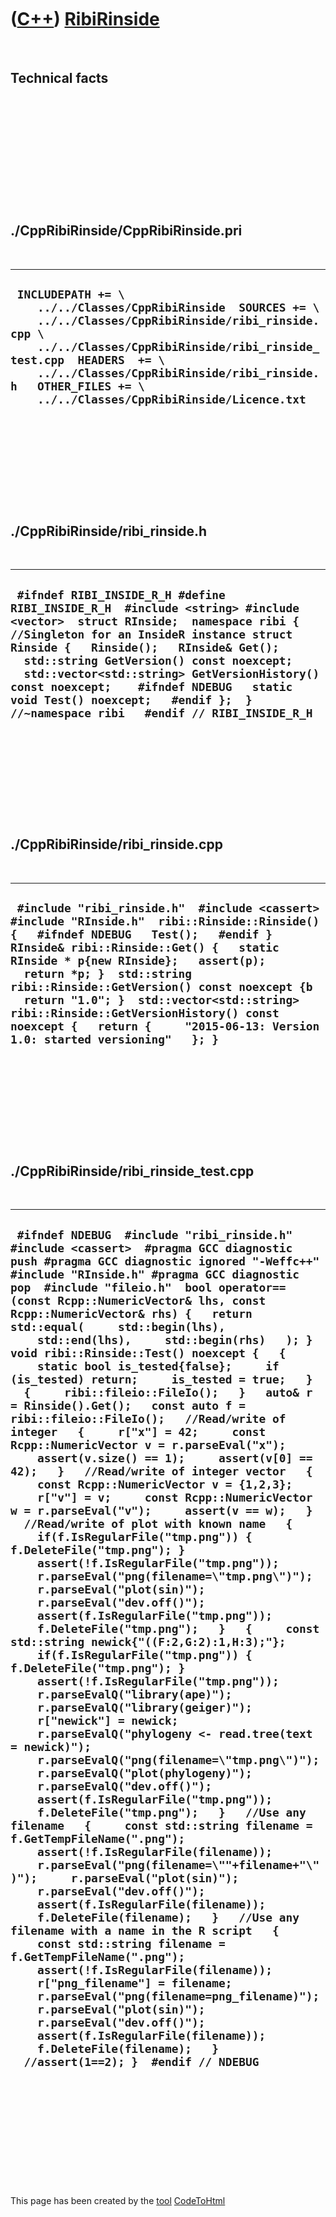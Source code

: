 



 

 

 

 

 

([C++](Cpp.md)) [RibiRinside](CppRibiRinside.md)
==================================================

 

Technical facts
---------------

 

 

 

 

 

 

./CppRibiRinside/CppRibiRinside.pri
-----------------------------------

 

  --------------------------------------------------------------------------------------------------------------------------------------------------------------------------------------------------------------------------------------------------------------------------------------------------------------
  ` INCLUDEPATH += \     ../../Classes/CppRibiRinside  SOURCES += \     ../../Classes/CppRibiRinside/ribi_rinside.cpp \     ../../Classes/CppRibiRinside/ribi_rinside_test.cpp  HEADERS  += \     ../../Classes/CppRibiRinside/ribi_rinside.h   OTHER_FILES += \     ../../Classes/CppRibiRinside/Licence.txt`
  --------------------------------------------------------------------------------------------------------------------------------------------------------------------------------------------------------------------------------------------------------------------------------------------------------------

 

 

 

 

 

./CppRibiRinside/ribi\_rinside.h
--------------------------------

 

  ------------------------------------------------------------------------------------------------------------------------------------------------------------------------------------------------------------------------------------------------------------------------------------------------------------------------------------------------------------------------------------------------------------------------------------------
  ` #ifndef RIBI_INSIDE_R_H #define RIBI_INSIDE_R_H  #include <string> #include <vector>  struct RInside;  namespace ribi {  //Singleton for an InsideR instance struct Rinside {   Rinside();   RInside& Get();    std::string GetVersion() const noexcept;   std::vector<std::string> GetVersionHistory() const noexcept;    #ifndef NDEBUG   static void Test() noexcept;   #endif };  } //~namespace ribi   #endif // RIBI_INSIDE_R_H`
  ------------------------------------------------------------------------------------------------------------------------------------------------------------------------------------------------------------------------------------------------------------------------------------------------------------------------------------------------------------------------------------------------------------------------------------------

 

 

 

 

 

./CppRibiRinside/ribi\_rinside.cpp
----------------------------------

 

  ------------------------------------------------------------------------------------------------------------------------------------------------------------------------------------------------------------------------------------------------------------------------------------------------------------------------------------------------------------------------------------------------------------------------------------------------------------------------
  ` #include "ribi_rinside.h"  #include <cassert> #include "RInside.h"  ribi::Rinside::Rinside() {   #ifndef NDEBUG   Test();   #endif }  RInside& ribi::Rinside::Get() {   static RInside * p{new RInside};   assert(p);   return *p; }  std::string ribi::Rinside::GetVersion() const noexcept {b   return "1.0"; }  std::vector<std::string> ribi::Rinside::GetVersionHistory() const noexcept {   return {     "2015-06-13: Version 1.0: started versioning"   }; }`
  ------------------------------------------------------------------------------------------------------------------------------------------------------------------------------------------------------------------------------------------------------------------------------------------------------------------------------------------------------------------------------------------------------------------------------------------------------------------------

 

 

 

 

 

./CppRibiRinside/ribi\_rinside\_test.cpp
----------------------------------------

 

  ------------------------------------------------------------------------------------------------------------------------------------------------------------------------------------------------------------------------------------------------------------------------------------------------------------------------------------------------------------------------------------------------------------------------------------------------------------------------------------------------------------------------------------------------------------------------------------------------------------------------------------------------------------------------------------------------------------------------------------------------------------------------------------------------------------------------------------------------------------------------------------------------------------------------------------------------------------------------------------------------------------------------------------------------------------------------------------------------------------------------------------------------------------------------------------------------------------------------------------------------------------------------------------------------------------------------------------------------------------------------------------------------------------------------------------------------------------------------------------------------------------------------------------------------------------------------------------------------------------------------------------------------------------------------------------------------------------------------------------------------------------------------------------------------------------------------------------------------------------------------------------------------------------------------------------------------------------------------------------------------------------------------------------------------------------------------------------------------------------------------------------------------------------------------------------------------------------------------------------------------------------------------------------------------------------------------------------------------------------------------------------------------------------------------------------------------------------------------------------------------------------------------------------------------------------------------------------
  ` #ifndef NDEBUG  #include "ribi_rinside.h"  #include <cassert>  #pragma GCC diagnostic push #pragma GCC diagnostic ignored "-Weffc++" #include "RInside.h" #pragma GCC diagnostic pop  #include "fileio.h"  bool operator==(const Rcpp::NumericVector& lhs, const Rcpp::NumericVector& rhs) {   return std::equal(     std::begin(lhs),     std::end(lhs),     std::begin(rhs)   ); }   void ribi::Rinside::Test() noexcept {   {     static bool is_tested{false};     if (is_tested) return;     is_tested = true;   }   {     ribi::fileio::FileIo();   }   auto& r = Rinside().Get();   const auto f = ribi::fileio::FileIo();   //Read/write of integer   {     r["x"] = 42;     const Rcpp::NumericVector v = r.parseEval("x");     assert(v.size() == 1);     assert(v[0] == 42);   }   //Read/write of integer vector   {     const Rcpp::NumericVector v = {1,2,3};     r["v"] = v;     const Rcpp::NumericVector w = r.parseEval("v");     assert(v == w);   }   //Read/write of plot with known name   {     if(f.IsRegularFile("tmp.png")) { f.DeleteFile("tmp.png"); }     assert(!f.IsRegularFile("tmp.png"));     r.parseEval("png(filename=\"tmp.png\")");     r.parseEval("plot(sin)");     r.parseEval("dev.off()");     assert(f.IsRegularFile("tmp.png"));     f.DeleteFile("tmp.png");   }   {     const std::string newick{"((F:2,G:2):1,H:3);"};     if(f.IsRegularFile("tmp.png")) { f.DeleteFile("tmp.png"); }     assert(!f.IsRegularFile("tmp.png"));     r.parseEvalQ("library(ape)");     r.parseEvalQ("library(geiger)");     r["newick"] = newick;     r.parseEvalQ("phylogeny <- read.tree(text = newick)");     r.parseEvalQ("png(filename=\"tmp.png\")");     r.parseEvalQ("plot(phylogeny)");     r.parseEvalQ("dev.off()");      assert(f.IsRegularFile("tmp.png"));     f.DeleteFile("tmp.png");   }   //Use any filename   {     const std::string filename = f.GetTempFileName(".png");     assert(!f.IsRegularFile(filename));     r.parseEval("png(filename=\""+filename+"\")");     r.parseEval("plot(sin)");     r.parseEval("dev.off()");     assert(f.IsRegularFile(filename));     f.DeleteFile(filename);   }   //Use any filename with a name in the R script   {     const std::string filename = f.GetTempFileName(".png");     assert(!f.IsRegularFile(filename));     r["png_filename"] = filename;     r.parseEval("png(filename=png_filename)");     r.parseEval("plot(sin)");     r.parseEval("dev.off()");     assert(f.IsRegularFile(filename));     f.DeleteFile(filename);   }    //assert(1==2); }  #endif // NDEBUG`
  ------------------------------------------------------------------------------------------------------------------------------------------------------------------------------------------------------------------------------------------------------------------------------------------------------------------------------------------------------------------------------------------------------------------------------------------------------------------------------------------------------------------------------------------------------------------------------------------------------------------------------------------------------------------------------------------------------------------------------------------------------------------------------------------------------------------------------------------------------------------------------------------------------------------------------------------------------------------------------------------------------------------------------------------------------------------------------------------------------------------------------------------------------------------------------------------------------------------------------------------------------------------------------------------------------------------------------------------------------------------------------------------------------------------------------------------------------------------------------------------------------------------------------------------------------------------------------------------------------------------------------------------------------------------------------------------------------------------------------------------------------------------------------------------------------------------------------------------------------------------------------------------------------------------------------------------------------------------------------------------------------------------------------------------------------------------------------------------------------------------------------------------------------------------------------------------------------------------------------------------------------------------------------------------------------------------------------------------------------------------------------------------------------------------------------------------------------------------------------------------------------------------------------------------------------------------------------------

 

 

 

 

 





 




This page has been created by the [tool](Tools.md)
[CodeToHtml](ToolCodeToHtml.md)
